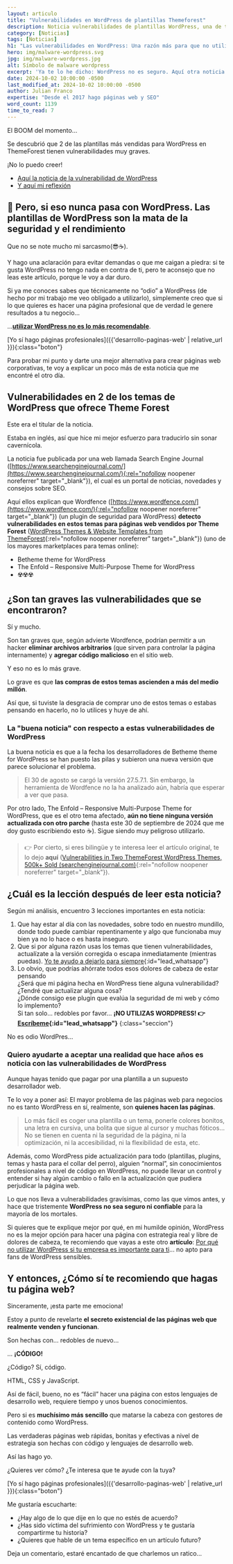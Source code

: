 ```yaml
---
layout: articulo
title: "Vulnerabilidades en WordPress de plantillas Themeforest"
description: Noticia vulnerabilidades de plantillas WordPress, una de tantas razones por la que no recomiendo esta herramienta a mis clientes. Léelo.
category: [Noticias]
tags: [Noticias]
h1: "Las vulnerabilidades en WordPress: Una razón más para que no utilices este gestor"
hero: img/malware-wordpress.svg
jpg: img/malware-wordpress.jpg
alt: Símbolo de malware wordpress
excerpt: 'Ya te lo he dicho: WordPress no es seguro. Aquí otra noticia.'
date: 2024-10-02 10:00:00 -0500
last_modified_at: 2024-10-02 10:00:00 -0500
author: Julian Franco
expertise: "Desde el 2017 hago páginas web y SEO"
word_count: 1139
time_to_read: 7
---
```

El BOOM del momento…

Se descubrió que 2 de las plantillas más vendidas para WordPress en ThemeForest tienen vulnerabilidades muy graves.

¡No lo puedo creer!

- [Aquí la noticia de la vulnerabilidad de WordPress](#vulnerabilidades-en-2-de-los-temas-de-wordpress-que-ofrece-theme-forest)
- [Y aquí mi reflexión](#cuál-es-la-lección)

## 🤔 Pero, si eso nunca pasa con WordPress. Las plantillas de WordPress son la mata de la seguridad y el rendimiento

Que no se note mucho mi sarcasmo(😎☕).

Y hago una aclaración para evitar demandas o que me caigan a piedra: si te gusta WordPress no tengo nada en contra de ti, pero te aconsejo que no leas este artículo, porque le voy a dar duro.

Si ya me conoces sabes que técnicamente no “odio” a WordPress (de hecho por mi trabajo me veo obligado a utilizarlo), simplemente creo que si lo que quieres es hacer una página profesional que de verdad le genere resultados a tu negocio…

…**[utilizar WordPress no es lo más recomendable](#quiero-ayudarte-a-aceptar-una-realidad-que-hace-años-es-noticia-con-las-vulnerabilidades-de-wordpress)**.

[Yo sí hago páginas profesionales]({{'desarrollo-paginas-web' | relative_url }}){:class="boton"}

Para probar mi punto y darte una mejor alternativa para crear páginas web corporativas, te voy a explicar un poco más de esta noticia que me encontré el otro día.

## Vulnerabilidades en 2 de los temas de WordPress que ofrece Theme Forest

Este era el titular de la noticia.

Estaba en inglés, así que hice mi mejor esfuerzo para traducirlo sin sonar cavernícola.

La noticia fue publicada por una web llamada Search Engine Journal ([https://www.searchenginejournal.com/](https://www.searchenginejournal.com/){:rel="nofollow noopener noreferrer" target="_blank"}), el cual es un portal de noticias, novedades y consejos sobre SEO.

Aquí ellos explican que Wordfence ([https://www.wordfence.com/](https://www.wordfence.com/){:rel="nofollow noopener noreferrer" target="_blank"}) (un plugin de seguridad para WordPress) **detecto vulnerabilidades en estos temas para páginas web vendidos por Theme Forest** ([WordPress Themes & Website Templates from ThemeForest](https://themeforest.net/?gad_source=1&gclid=Cj0KCQjwmOm3BhC8ARIsAOSbapVnplemgq8UZvvY29ksDby9TnK4GitMFG5sFbn6fteWy84JCfZbC1saAgz3EALw_wcB){:rel="nofollow noopener noreferrer" target="_blank"}) (uno de los mayores marketplaces para temas online):

- Betheme theme for WordPress
- The Enfold – Responsive Multi-Purpose Theme for WordPress
- ☢️☢️☢️

## ¿Son tan graves las vulnerabilidades que se encontraron?

Sí y mucho.

Son tan graves que, según advierte Wordfence, podrían permitir a un hacker **eliminar archivos arbitrarios** (que sirven para controlar la página internamente) y **agregar código malicioso** en el sitio web.

Y eso no es lo más grave.

Lo grave es que **las compras de estos temas ascienden a más del medio millón**.

Así que, si tuviste la desgracia de comprar uno de estos temas o estabas pensando en hacerlo, no lo utilices y huye de ahí.

### La "buena noticia" con respecto a estas vulnerabilidades de WordPress

La buena noticia es que a la fecha los desarrolladores de Betheme theme for WordPress se han puesto las pilas y subieron una nueva versión que parece solucionar el problema.

>El 30 de agosto se cargó la versión 27.5.7.1. Sin embargo, la herramienta de Wordfence no la ha analizado aún, habría que esperar a ver que pasa.

Por otro lado, The Enfold – Responsive Multi-Purpose Theme for WordPress, que es el otro tema afectado, **aún no tiene ninguna versión actualizada con otro parche** (hasta este 30 de septiembre de 2024 que me doy gusto escribiendo esto ☕). Sigue siendo muy peligroso utilizarlo.

>👉 Por cierto, si eres bilingüe y te interesa leer el artículo original, te lo dejo **aquí** ([Vulnerabilities in Two ThemeForest WordPress Themes, 500k+ Sold (searchenginejournal.com)](https://www.searchenginejournal.com/vulnerabilities-in-two-themeforest-wordpress-themes-500k-sold/525797/?user_id=bd5cdd4bbe345d567f27e60df832fdb6657b30db18acd31b6df59e16f904af82&utm_campaign=daily_newsletter_09_02_2024&utm_medium=email&_hsenc=p2ANqtz--xjY_9XfvJ5ahPukK4uCjWvRByT7DjxFso6a2TAy_SGN9wXvkYEahinWL4Rjv0YGK0jPn_Eojm69ruPdQ5l9BrxRhVmzewxxeWRNBRV3JY_XuPhDQ&_hsmi=322740785&utm_source=sejtoday#placement_loop){:rel="nofollow noopener noreferrer" target="_blank"}).

## ¿Cuál es la lección después de leer esta noticia?

Según mi análisis, encuentro 3 lecciones importantes en esta noticia:

1. Que hay estar al día con las novedades, sobre todo en nuestro mundillo, donde todo puede cambiar repentinamente y algo que funcionaba muy bien ya no lo hace o es hasta inseguro.
2. Que si por alguna razón usas los temas que tienen vulnerabilidades, actualízate a la versión corregida o escapa inmediatamente (mientras puedas). [Yo te ayudo a dejarlo para siempre](#){:id="lead_whatsapp"}
3. Lo obvio, que podrías ahórrate todos esos dolores de cabeza de estar pensando  
  ¿Será que mi página hecha en WordPress tiene alguna vulnerabilidad?  
  ¿Tendré que actualizar alguna cosa?  
  ¿Dónde consigo ese plugin que evalúa la seguridad de mi web y cómo lo implemento?  
  Si tan solo… redobles por favor… **¡NO UTILIZAS WORDPRESS! 👉[Escríbeme](#){:id="lead_whatsapp"}**
{:class="seccion"}

No es odio WordPres...

### Quiero ayudarte a aceptar una realidad que hace años es noticia con las vulnerabilidades de WordPress

Aunque hayas tenido que pagar por una plantilla a un supuesto desarrollador web.

Te lo voy a poner así: El mayor problema de las páginas web para negocios no es tanto WordPress en sí, realmente, son **quienes hacen las páginas**.

>Lo más fácil es coger una plantilla o un tema, ponerle colores bonitos, una letra en cursiva, una bolita que sigue al cursor y muchas fóticos… No se tienen en cuenta ni la seguridad de la página, ni la optimización, ni la accesibilidad, ni la flexibilidad de esta, etc.

Además, como WordPress pide actualización para todo (plantillas, plugins, temas y hasta para el collar del perro), alguien “normal”, sin conocimientos profesionales a nivel de código en WordPress, no puede llevar un control y entender si hay algún cambio o fallo en la actualización que pudiera perjudicar la página web.

Lo que nos lleva a vulnerabilidades gravísimas, como las que vimos antes, y hace que tristemente **WordPress no sea seguro ni confiable** para la mayoría de los mortales.

Si quieres que te explique mejor por qué, en mi humilde opinión, WordPress no es la mejor opción para hacer una página con estrategia real y libre de dolores de cabeza, te recomiendo que vayas a este otro **artículo**: [Por qué no utilizar WordPress si tu empresa es importante para ti](https://juli.com.co/blog/por-que-no-usar-wordpress)... no apto para fans de WordPress sensibles.

## Y entonces, ¿Cómo sí te recomiendo que hagas tu página web?

Sinceramente, ¡esta parte me emociona!

Estoy a punto de revelarte **el secreto existencial de las páginas web que realmente venden y funcionan**.

Son hechas con… redobles de nuevo…

… **¡CÓDIGO!**

¿Código? Sí, código.

HTML, CSS y JavaScript.

Así de fácil, bueno, no es “fácil” hacer una página con estos lenguajes de desarrollo web, requiere tiempo y unos buenos conocimientos.

Pero si es **muchísimo más sencillo** que matarse la cabeza con gestores de contenido como WordPress.

Las verdaderas páginas web rápidas, bonitas y efectivas a nivel de estrategia son hechas con código y lenguajes de desarrollo web.

Así las hago yo.

¿Quieres ver cómo? ¿Te interesa que te ayude con la tuya?

[Yo sí hago páginas profesionales]({{'desarrollo-paginas-web' | relative_url }}){:class="boton"}

Me gustaría escucharte:

- ¿Hay algo de lo que dije en lo que no estés de acuerdo?
- ¿Has sido víctima del sufrimiento con WordPress y te gustaría compartirme tu historia?
- ¿Quieres que hable de un tema específico en un artículo futuro?

Deja un comentario, estaré encantado de que charlemos un ratico…

